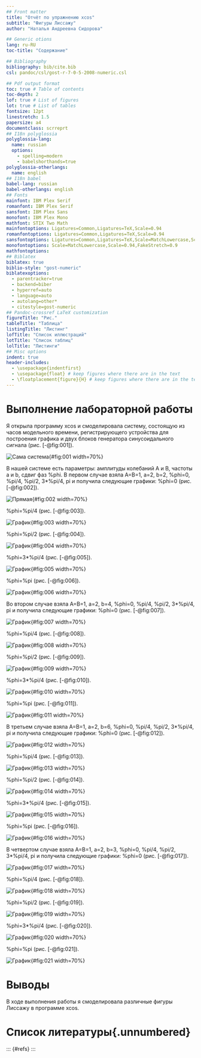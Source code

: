 ```yaml
---
## Front matter
title: "Отчёт по упражнению xcos"
subtitle: "Фигуры Лиссажу"
author: "Наталья Андреевна Сидорова"

## Generic otions
lang: ru-RU
toc-title: "Содержание"

## Bibliography
bibliography: bib/cite.bib
csl: pandoc/csl/gost-r-7-0-5-2008-numeric.csl

## Pdf output format
toc: true # Table of contents
toc-depth: 2
lof: true # List of figures
lot: true # List of tables
fontsize: 12pt
linestretch: 1.5
papersize: a4
documentclass: scrreprt
## I18n polyglossia
polyglossia-lang:
  name: russian
  options:
	- spelling=modern
	- babelshorthands=true
polyglossia-otherlangs:
  name: english
## I18n babel
babel-lang: russian
babel-otherlangs: english
## Fonts
mainfont: IBM Plex Serif
romanfont: IBM Plex Serif
sansfont: IBM Plex Sans
monofont: IBM Plex Mono
mathfont: STIX Two Math
mainfontoptions: Ligatures=Common,Ligatures=TeX,Scale=0.94
romanfontoptions: Ligatures=Common,Ligatures=TeX,Scale=0.94
sansfontoptions: Ligatures=Common,Ligatures=TeX,Scale=MatchLowercase,Scale=0.94
monofontoptions: Scale=MatchLowercase,Scale=0.94,FakeStretch=0.9
mathfontoptions:
## Biblatex
biblatex: true
biblio-style: "gost-numeric"
biblatexoptions:
  - parentracker=true
  - backend=biber
  - hyperref=auto
  - language=auto
  - autolang=other*
  - citestyle=gost-numeric
## Pandoc-crossref LaTeX customization
figureTitle: "Рис."
tableTitle: "Таблица"
listingTitle: "Листинг"
lofTitle: "Список иллюстраций"
lotTitle: "Список таблиц"
lolTitle: "Листинги"
## Misc options
indent: true
header-includes:
  - \usepackage{indentfirst}
  - \usepackage{float} # keep figures where there are in the text
  - \floatplacement{figure}{H} # keep figures where there are in the text
---
```




# Выполнение лабораторной работы

Я открыла программу xcos и смоделировала систему, состоящую из часов модельного времени, регистрирующего устройства для построения графика и двух блоков генератора синусоидального сигнала (рис. [-@fig:001]).

![Сама система](image/1.jpg){#fig:001 width=70%}

В нашей системе есть параметры: амплитуды колебаний А и В, частоты а и b, сдвиг фаз %phi.
В первом случае  взяла А=В=1, а=2, b=2, %phi=0, %pi/4, %pi/2, 3*%pi/4, pi и получила следующие графики:
%phi=0 (рис. [-@fig:002]).

![Прямая](image/2.jpg){#fig:002 width=70%}

 %phi=%pi/4 (рис. [-@fig:003]).

![График](image/3.jpg){#fig:003 width=70%}

%phi=%pi/2 (рис. [-@fig:004]).

![График](image/4.jpg){#fig:004 width=70%}

%phi=3*%pi/4 (рис. [-@fig:005]).

![График](image/5.jpg){#fig:005 width=70%}

%phi=%pi (рис. [-@fig:006]).

![График](image/6.jpg){#fig:006 width=70%}


Во втором случае  взяла А=В=1, а=2, b=4, %phi=0, %pi/4, %pi/2, 3*%pi/4, pi и получила следующие графики:
%phi=0 (рис. [-@fig:007]).

![График](image/7.jpg){#fig:007 width=70%}

 %phi=%pi/4 (рис. [-@fig:008]).

![График](image/8.jpg){#fig:008 width=70%}

%phi=%pi/2 (рис. [-@fig:009]).

![График](image/9.jpg){#fig:009 width=70%}

%phi=3*%pi/4 (рис. [-@fig:010]).

![График](image/10.jpg){#fig:010 width=70%}

%phi=%pi (рис. [-@fig:011]).

![График](image/11.jpg){#fig:011 width=70%}


В третьем случае  взяла А=В=1, а=2, b=6, %phi=0, %pi/4, %pi/2, 3*%pi/4, pi и получила следующие графики:
%phi=0 (рис. [-@fig:012]).

![График](image/12.jpg){#fig:012 width=70%}

 %phi=%pi/4 (рис. [-@fig:013]).

![График](image/13.jpg){#fig:013 width=70%}

%phi=%pi/2 (рис. [-@fig:014]).

![График](image/14.jpg){#fig:014 width=70%}

%phi=3*%pi/4 (рис. [-@fig:015]).

![График](image/15.jpg){#fig:015 width=70%}

%phi=%pi (рис. [-@fig:016]).

![График](image/16.jpg){#fig:016 width=70%}


В четвертом случае  взяла А=В=1, а=2, b=3, %phi=0, %pi/4, %pi/2, 3*%pi/4, pi и получила следующие графики:
%phi=0 (рис. [-@fig:017]).

![График](image/17.jpg){#fig:017 width=70%}

 %phi=%pi/4 (рис. [-@fig:018]).

![График](image/18.jpg){#fig:018 width=70%}

%phi=%pi/2 (рис. [-@fig:019]).

![График](image/19.jpg){#fig:019 width=70%}

%phi=3*%pi/4 (рис. [-@fig:020]).

![График](image/20.jpg){#fig:020 width=70%}

%phi=%pi (рис. [-@fig:021]).

![График](image/21.jpg){#fig:021 width=70%}

# Выводы

В ходе выполнения работы я смоделировала различные фигуры Лиссажу в программе xcos.

# Список литературы{.unnumbered}

::: {#refs}
:::
